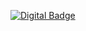 [![Digital Badge](https://skillsoft.digitalbadges.skillsoft.com/embed/7dc701c9-306e-446d-ab88-6ddd36ca38ef)](https://skillsoft.digitalbadges.skillsoft.com/embed/7dc701c9-306e-446d-ab88-6ddd36ca38ef)
